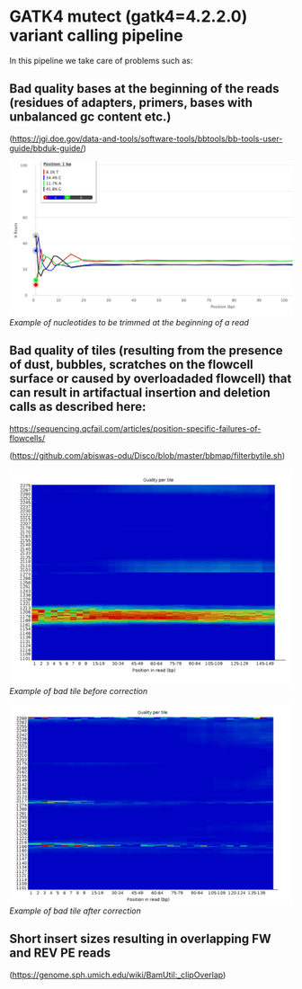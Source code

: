 # GATK4 mutect (gatk4=4.2.2.0) variant calling pipeline

In this pipeline we take care of problems such as:

## Bad quality bases at the beginning of the reads (residues of adapters, primers, bases with unbalanced gc content etc.)
(https://jgi.doe.gov/data-and-tools/software-tools/bbtools/bb-tools-user-guide/bbduk-guide/)

![Example](Pictures/trimming.png)
*Example of nucleotides to be trimmed at the beginning of a read*

## Bad quality of tiles (resulting from the presence of dust, bubbles, scratches on the flowcell surface or caused by overloadaded flowcell) that can result in artifactual insertion and deletion calls as described here:
https://sequencing.qcfail.com/articles/position-specific-failures-of-flowcells/

(https://github.com/abiswas-odu/Disco/blob/master/bbmap/filterbytile.sh)

![Example](Pictures/tiles_before.png)
*Example of bad tile before correction*


![Example](Pictures/tiles_after.png)
*Example of bad tile after correction*


## Short insert sizes resulting in overlapping FW and REV PE reads 
(https://genome.sph.umich.edu/wiki/BamUtil:_clipOverlap)


